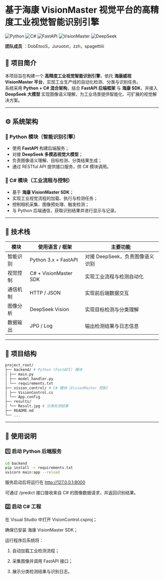 # 基于海康 VisionMaster 视觉平台的高精度工业视觉智能识别引擎

![Python](https://img.shields.io/badge/Python-3.9+-blue?logo=python&logoColor=white)
![C#](https://img.shields.io/badge/C%23-.NET%206.0-purple?logo=csharp&logoColor=white)
![FastAPI](https://img.shields.io/badge/FastAPI-Framework-green?logo=fastapi&logoColor=white)
![VisionMaster](https://img.shields.io/badge/VisionMaster-SDK-orange)
![DeepSeek](https://img.shields.io/badge/DeepSeek-AI%20Model-yellow?logo=googlecloud&logoColor=white)

**团队成员** ：DobEtooS，Juruotxt，zzh，spagettiiii



## 🧠 项目简介
本项目旨在构建一个 **高精度工业视觉智能识别引擎**，依托 **海康威视 VisionMaster 平台**，实现工业生产线的自动化检测、分类与识别任务。  
系统采用 **Python + C# 混合架构**，结合 **FastAPI 后端框架** 与 **海康 SDK**，并接入 **DeepSeek 大模型** 实现图像语义理解，为工业场景提供智能化、可扩展的视觉解决方案。

---

## ⚙️ 系统架构

### 🔹 Python 模块（智能识别引擎）
- 使用 **FastAPI** 构建后端服务；
- 对接 **DeepSeek 多模态视觉大模型**；
- 负责图像语义理解、目标检测、分类结果生成；
- 通过 RESTful API 提供接口服务，供 C# 模块调用。

### 🔹 C# 模块（工业流程与控制）
- 基于 **海康 VisionMaster SDK**；
- 实现工业视觉流程的加载、执行与检测任务；
- 控制相机采集、图像预处理、触发检测；
- 与 Python 后端通信，获取识别结果并进行显示与记录。

---

## 🧩 技术栈

| 模块 | 使用语言 / 框架 | 主要功能 |
|------|----------------|-----------|
| 智能识别 | Python 3.x + FastAPI | 对接 DeepSeek，负责图像语义识别 |
| 视觉控制 | C# + VisionMaster SDK | 实现工业流程与检测自动化 |
| 通信机制 | HTTP / JSON | 实现前后端数据交互 |
| 图像分析 | DeepSeek Vision | 实现目标检测与分类理解 |
| 数据输出 | JPG / Log | 输出检测结果与日志信息 |

---

## 📂 项目结构
``` bash
project_root/
├── backend/ # Python (FastAPI) 模块
│ ├── main.py
│ ├── model_handler.py
│ └── requirements.txt
├── vision_control/ # C# 模块（VisionMaster 控制）
│ ├── VisionControl.cs
│ └── App.config
├── results/
│ └── Result.jpg # 分类检测结果
├── README.md
└── ...

```

---

## 🚀 使用说明

### 1️⃣ 启动 Python 后端服务
```bash
cd backend
pip install -r requirements.txt
uvicorn main:app --reload
```

服务启动后将运行在 http://127.0.0.1:8000

可通过 /predict 接口接收来自 C# 的图像数据请求，并返回识别结果。

### 2️⃣ 启动 C# 工程

在 Visual Studio 中打开 VisionControl.csproj；

确保已安装 海康 VisionMaster SDK；

运行程序后系统将：

1. 自动加载工业检测流程；

2. 采集图像并调用 FastAPI 接口；

3. 展示分类检测结果与识别日志。



